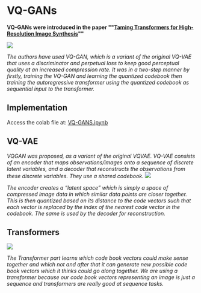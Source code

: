 # VQ-GANs

**VQ-GANs were introduced in the paper ""[Taming Transformers for High-Resolution Image Synthesis](https://arxiv.org/abs/2012.09841)""**

![](https://compvis.github.io/taming-transformers/paper/teaser.png)    

*The authors have used VQ-GAN, which is a variant of the original VQ-VAE that uses a discriminator and perpetual loss to keep good perceptual quality at an increased compression rate. It was in a two-step manner by firstly, training the VQ-GAN and learning the quantized codebook then training the autoregressive transformer using the quantized codebook as sequential input to the transformer.*

## Implementation

Access the colab file at: [VQ-GANS.ipynb](https://colab.research.google.com/drive/16cpolPRO9-i7dFQJrhbiDPymU0I1Wnba?usp=sharing)

## VQ-VAE

*VQGAN was proposed, as a variant of the original VQVAE.*
*VQ-VAE consists of an encoder that maps observations/images onto a sequence of discrete latent variables, and a decoder that reconstructs the observations from these discrete variables. They use a shared codebook.*
![](https://cdn.analyticsvidhya.com/wp-content/uploads/2021/01/Screenshot-2021-01-08-at-9.00.26-AM-850x277.png)

*The encoder creates a “latent space” which is simply a space of compressed image data in which similar data points are closer together. This is then quantized based on its distance to the code vectors such that each vector is replaced by the index of the nearest code vector in the codebook. The same is used by the decoder for reconstruction.*

## Transformers

![](https://miro.medium.com/v2/resize:fit:828/format:webp/1*NHUjAHfM3K6mZn-Q1PPJMw.png)

*The Transformer part learns which code book vectors could make sense together and which not and after that it can generate new possible code book vectors which it thinks could go along together. We are using a transformer because our code book vectors representing an image is just a sequence and transformers are really good at sequence tasks.*
